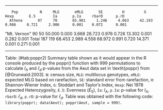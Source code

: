   -------------- ------- ------- ---------- --------- --------- ---------- --------- --------- ---------- --------- --------- ---------
       Pop          N     MLG       eMLG       SE         H         G        Hexp       E.5        Ia       p.Ia     rbarD      p.rD 
      Athena       97     70       65.981     1.246     4.063     42.193     0.986     0.721     2.906      0.001    0.072      0.001 
   "Mt. Vernon"    90     50       50.000     0.000     3.668     28.723     0.976     0.726     13.302     0.001    0.282      0.001 
      Total        187    119      68.453     2.989     4.558     68.972     0.991     0.720     14.371     0.001    0.271      0.001 
  -------------- ------- ------- ---------- --------- --------- ---------- --------- --------- ---------- --------- --------- ---------

  Table: (\#tab:poppr2) Summary table shown as it would appear in the R
  console produced by the  poppr()  function with 999 permutations to
  calculate $I_A$ and $\bar{r}_d$ p-values from the  Aeut  data set in
  \textit{poppr} from [@Grunwald:2003]. `N`: census size, `MLG`:
  multilocus genotypes, `eMLG`: expected MLG based on rarefaction, `SE`:
  standard error from rarefaction, `H`: Shannon-Wiener Index, `G`:
  Stoddart and Taylor’s Index, `Hexp`: Nei 1978 Expected Heterozygosity,
  `E.5`: Evenness ($E_5$), `Ia`: $I_A$, `p.Ia`: p-value for $I_A$,
  `rbarD`: $\bar{r}_d$, `p.rD`: p-value for $\bar{r}_d$. Table was
  obtained with the following code:
  `library(poppr); data(Aeut); poppr(Aeut, sample = 999)`.


